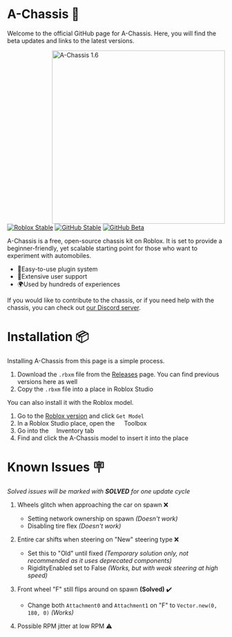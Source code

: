 # A-Chassis 🚗
Welcome to the official GitHub page for A-Chassis. Here, you will find the beta updates and links to the latest versions.

<img alt="A-Chassis 1.6" src="https://github.com/lisphm/A-Chassis/assets/116984726/fb71f6eb-64d4-4692-afe9-42fd7d8489ec" width="400px" align="right">

[![Roblox Stable](https://badgen.net/badge/Roblox%20Stable/1.6.3.4/blue?icon=https://upload.wikimedia.org/wikipedia/commons/6/6c/Roblox_Logo.svg)](https://create.roblox.com/store/asset/13999609938)
[![GitHub Stable](https://badgen.net/badge/GitHub%20Stable/1.6.3.4/blue?icon=github)](https://github.com/lisphm/A-Chassis/releases/tag/v1.6.3.4-stable)
[![GitHub Beta](https://badgen.net/badge/GitHub%20Beta/1.7%20Beta%202/purple?icon=github)](https://github.com/lisphm/A-Chassis/releases/tag/v1.7-beta.2)
 
A-Chassis is a free, open-source chassis kit on Roblox. It is set to provide a beginner-friendly, yet scalable starting point for those who want to experiment with automobiles.
&nbsp;

- 🔌Easy-to-use plugin system
- 💪Extensive user support
- 🌍Used by hundreds of experiences
&nbsp;

If you would like to contribute to the chassis, or if you need help with the chassis, you can check out [our Discord server](https://discord.gg/P2WXGe3U7E).

# Installation 📦
Installing A-Chassis from this page is a simple process.
1. Download the `.rbxm` file from the [Releases](https://github.com/lisphm/A-Chassis/releases) page. You can find previous versions here as well
2. Copy the `.rbxm` file into a place in Roblox Studio

You can also install it with the Roblox model.
1. Go to the [Roblox version](https://create.roblox.com/store/asset/13999609938) and click `Get Model`
2. In a Roblox Studio place, open the <img src="https://github.com/lisphm/A-Chassis/assets/116984726/10eaab8a-4970-4dc8-af49-bec5cada7e78" width="14px">
Toolbox
3. Go into the <img src="https://github.com/lisphm/A-Chassis/assets/116984726/e57ba175-4357-4a07-893c-a5397a39b062" width="14px">Inventory tab
4. Find and click the A-Chassis model to insert it into the place

# Known Issues 🪧
*Solved issues will be marked with **SOLVED** for one update cycle*
1. Wheels glitch when approaching the car on spawn ❌
    - Setting network ownership on spawn _(Doesn't work)_
    - Disabling tire flex _(Doesn't work)_

2. Entire car shifts when steering on "New" steering type ❌
    - Set this to "Old" until fixed _(Temporary solution only, not recommended as it uses deprecated components)_
    - RigidityEnabled set to False _(Works, but with weak steering at high speed)_
3. Front wheel "F" still flips around on spawn **(Solved)** ✔️
    - Change both `Attachment0` and `Attachment1` on "F" to `Vector.new(0, 180, 0)` _(Works)_
4. Possible RPM jitter at low RPM ⚠️
